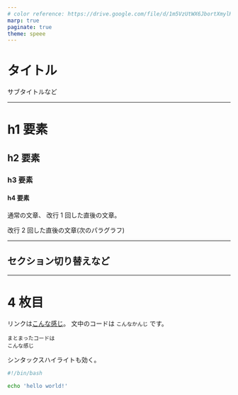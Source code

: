 ```yaml
---
# color reference: https://drive.google.com/file/d/1m5VzUtWX6JbortXmylHLABrN_RxamyXx/view?usp=sharing
marp: true
paginate: true
theme: speee
---
```


<!--
_class: lead
_paginate: false
-->

# タイトル

サブタイトルなど

---

# h1 要素

## h2 要素

### h3 要素

#### h4 要素

通常の文章、
改行 1 回した直後の文章。

改行 2 回した直後の文章(次のパラグラフ)

---

<!--
_class: lead
-->

## セクション切り替えなど

---

# 4 枚目

リンクは[こんな感じ](https://google.com/)。
文中のコードは `こんなかんじ` です。

```
まとまったコードは
こんな感じ
```

シンタックスハイライトも効く。

```sh
#!/bin/bash

echo 'hello world!'
```
